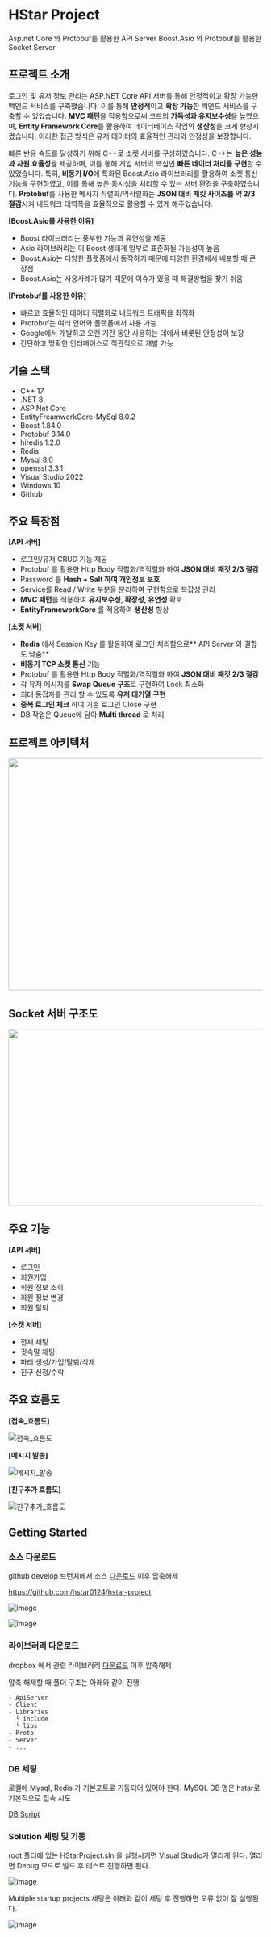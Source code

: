 # HStar Project 
Asp.net Core 와 Protobuf를 활용한 API Server
Boost.Asio 와 Protobuf를 활용한 Socket Server

## 프로젝트 소개

로그인 및 유저 정보 관리는 ASP.NET Core API 서버를 통해 안정적이고 확장 가능한 백엔드 서비스를 구축했습니다.
이를 통해 **안정적**이고 **확장 가능**한 백엔드 서비스를 구축할 수 있었습니다. 
**MVC 패턴**을 적용함으로써 코드의 **가독성과 유지보수성**을 높였으며, 
**Entity Framework Core**를 활용하여 데이터베이스 작업의 **생산성**을 크게 향상시켰습니다. 
이러한 접근 방식은 유저 데이터의 효율적인 관리와 안정성을 보장합니다.

빠른 반응 속도를 달성하기 위해 C++로 소켓 서버를 구성하였습니다. 
C++는 **높은 성능과 자원 효율성**을 제공하며, 
이를 통해 게임 서버의 핵심인 **빠른 데이터 처리를 구현**할 수 있었습니다. 
특히, **비동기 I/O**에 특화된 Boost.Asio 라이브러리를 활용하여 소켓 통신 기능을 구현하였고, 
이를 통해 높은 동시성을 처리할 수 있는 서버 환경을 구축하였습니다. 
**Protobuf**를 사용한 메시지 직렬화/역직렬화는 **JSON 대비 패킷 사이즈를 약 2/3 절감**시켜 네트워크 대역폭을 효율적으로 활용할 수 있게 해주었습니다.



**[Boost.Asio를 사용한 이유]**
- Boost 라이브러리는 풍부한 기능과 유연성을 제공
- Asio 라이브러리는 이 Boost 생태계 일부로 표준화될 가능성이 높음
- Boost.Asio는 다양한 플랫폼에서 동작하기 때문에 다양한 환경에서 배포할 때 큰 장점
- Boost.Asio는 사용사례가 많기 때문에 이슈가 있을 때 해결방법을 찾기 쉬움



**[Protobuf를 사용한 이유]**
- 빠르고 효율적인 데이터 직렬화로 네트워크 트래픽을 최적화
- Protobuf는 여러 언어와 플랫폼에서 사용 가능
- Google에서 개발하고 오랜 기간 동안 사용하는 데에서 비롯된 안정성이 보장
- 간단하고 명확한 인터페이스로 직관적으로 개발 가능


## 기술 스택

- C++ 17
- .NET 8
- ASP.Net Core
- EntityFreamworkCore-MySql 8.0.2
- Boost 1.84.0
- Protobuf 3.14.0
- hiredis 1.2.0
- Redis
- Mysql 8.0
- openssl 3.3.1
- Visual Studio 2022
- Windows 10
- Github
  

## 주요 특장점

**[API 서버]**

- 로그인/유저 CRUD 기능 제공
- Protobuf 를 활용한 Http Body 직렬화/역직렬화 하여 **JSON 대비 패킷 2/3 절감**
- Password 를 **Hash + Salt 하여 개인정보 보호**
- Service를 Read / Write 부분을 분리하여 구현함으로 복잡성 관리
- **MVC 패턴**을 적용하여 **유지보수성, 확장성, 유연성** 확보
- **EntityFrameworkCore** 를 적용하여 **생산성** 향상

**[소켓 서버]**

- **Redis** 에서 Session Key 를 활용하여 로그인 처리함으로** API Server 와 결합도 낮춤**
- **비동기 TCP 소켓 통신** 기능
- Protobuf 를 활용한 Http Body 직렬화/역직렬화 하여 **JSON 대비 패킷 2/3 절감**
- 각 유저 메시지를 **Swap Queue 구조**로 구현하여 Lock 최소화
- 최대 동접자를 관리 할 수 있도록 **유저 대기열 구현**
- **중복 로그인 체크** 하여 기존 로그인 Close 구현
- DB 작업은 Queue에 담아 **Multi thread** 로 처리



## 프로젝트 아키텍처

<img src="https://github.com/hstar0124/hstar-project/assets/57317290/cdd2701d-590f-49ac-83a5-f8d310cf3005" width="650" height="460"/>



## Socket 서버 구조도

<img src="https://github.com/hstar0124/hstar-project/assets/57317290/ca66e1de-bfc0-4d00-ae74-64ec5dfac3a9" width="850" height="350"/>


## 주요 기능

**[API 서버]**
- 로그인
- 회원가입
- 회원 정보 조회
- 회원 정보 변경
- 회원 탈퇴

**[소켓 서버]**
- 전체 채팅
- 귓속말 채팅
- 파티 생성/가입/탈퇴/삭제
- 친구 신청/수락
  

## 주요 흐름도

**[접속_흐름도]**

![접속_흐름도](https://github.com/hstar0124/hstar-project/assets/57317290/c510c2d1-6e41-4748-89fd-976ba140731b)


**[메시지 발송]**

![메시지_발송](https://github.com/hstar0124/hstar-project/assets/57317290/bb31bdf8-0c1e-4793-94b2-b349337bba86)


**[친구추가 흐름도]**

![친구추가_흐름도](https://github.com/hstar0124/hstar-project/assets/57317290/b5f72f61-0adc-49ac-b38b-d482020714a1)

## Getting Started

### 소스 다운로드

github develop 브런치에서 소스 [다운로드](https://github.com/hstar0124/hstar-project/archive/refs/heads/develop.zip) 이후 압축해제

https://github.com/hstar0124/hstar-project

![image](https://github.com/hstar0124/hstar-project/assets/57317290/e07f0cc9-88f1-42c0-b284-d0509463f9d9)

![image](https://github.com/hstar0124/hstar-project/assets/57317290/c4bc0df2-a77f-44dd-b465-ba1c1c5d7ffe)

### 라이브러리 다운로드

dropbox 에서 관련 라이브러리 [다운로드](https://www.dropbox.com/scl/fi/d40xvoxuj9pbzt6njkkyo/Libraries.zip?rlkey=pz0fj9rviodcz6jby4etphf0x&st=ojmfume1&dl=0) 이후 압축해제

압축 해제할 때 폴더 구조는 아래와 같이 진행
```
- ApiServer
- Client
- Libraries
  └ include
  └ libs
- Proto
- Server
- ...
```

### DB 세팅 

로컬에 Mysql, Redis 가 기본포트로 기동되어 있어야 한다.
MySQL DB 명은 hstar로 기본적으로 접속 시도

[DB Script](https://github.com/hstar0124/hstar-project/wiki/MySQL-DB-Script)

### Solution 세팅 및 기동

root 폴더에 있는 HStarProject.sln 을 실행시키면 Visual Studio가 열리게 된다. 
열리면 Debug 모드로 빌드 후 테스트 진행하면 된다.

![image](https://github.com/hstar0124/hstar-project/assets/57317290/d012dfd5-3af6-44f1-b5e3-effb098db525)

Multiple startup projects 세팅은 아래와 같이 세팅 후 진행하면 오류 없이 잘 실행된다.

![image](https://github.com/hstar0124/hstar-project/assets/57317290/0bee494a-c4f7-44f9-a024-6a56deb30271)
